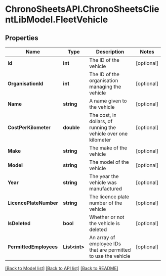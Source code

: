 
# ChronoSheetsAPI.ChronoSheetsClientLibModel.FleetVehicle

## Properties

Name | Type | Description | Notes
------------ | ------------- | ------------- | -------------
**Id** | **int** | The ID of the vehicle | [optional] 
**OrganisationId** | **int** | The ID of the organisation managing the vehicle | [optional] 
**Name** | **string** | A name given to the vehicle | [optional] 
**CostPerKilometer** | **double** | The cost, in dollars, of running the vehicle over one kilometer | [optional] 
**Make** | **string** | The make of the vehicle | [optional] 
**Model** | **string** | The model of the vehicle | [optional] 
**Year** | **string** | The year the vehicle was manufactured | [optional] 
**LicencePlateNumber** | **string** | The licence plate number of the vehicle | [optional] 
**IsDeleted** | **bool** | Whether or not the vehicle is deleted | [optional] 
**PermittedEmployees** | **List&lt;int&gt;** | An array of employee IDs that are permitted to use the vehicle | [optional] 

[[Back to Model list]](../README.md#documentation-for-models)
[[Back to API list]](../README.md#documentation-for-api-endpoints)
[[Back to README]](../README.md)

